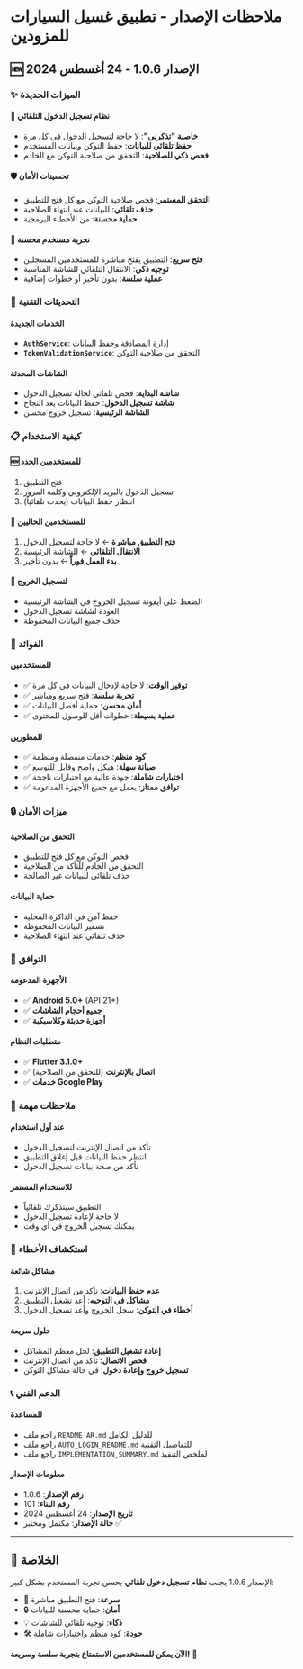# ملاحظات الإصدار - تطبيق غسيل السيارات للمزودين

## 🆕 الإصدار 1.0.6 - 24 أغسطس 2024

### ✨ الميزات الجديدة

#### 🔐 نظام تسجيل الدخول التلقائي
- **خاصية "تذكرني"**: لا حاجة لتسجيل الدخول في كل مرة
- **حفظ تلقائي للبيانات**: حفظ التوكن وبيانات المستخدم
- **فحص ذكي للصلاحية**: التحقق من صلاحية التوكن مع الخادم

#### 🛡️ تحسينات الأمان
- **التحقق المستمر**: فحص صلاحية التوكن مع كل فتح للتطبيق
- **حذف تلقائي**: للبيانات عند انتهاء الصلاحية
- **حماية محسنة**: من الأخطاء البرمجية

#### 📱 تجربة مستخدم محسنة
- **فتح سريع**: التطبيق يفتح مباشرة للمستخدمين المسجلين
- **توجيه ذكي**: الانتقال التلقائي للشاشة المناسبة
- **عملية سلسة**: بدون تأخير أو خطوات إضافية

### 🔧 التحديثات التقنية

#### الخدمات الجديدة
- **`AuthService`**: إدارة المصادقة وحفظ البيانات
- **`TokenValidationService`**: التحقق من صلاحية التوكن

#### الشاشات المحدثة
- **شاشة البداية**: فحص تلقائي لحالة تسجيل الدخول
- **شاشة تسجيل الدخول**: حفظ البيانات بعد النجاح
- **الشاشة الرئيسية**: تسجيل خروج محسن

### 📋 كيفية الاستخدام

#### 🆕 للمستخدمين الجدد
1. فتح التطبيق
2. تسجيل الدخول بالبريد الإلكتروني وكلمة المرور
3. انتظار حفظ البيانات (يحدث تلقائياً)

#### 🔄 للمستخدمين الحاليين
1. **فتح التطبيق مباشرة** ← لا حاجة لتسجيل الدخول
2. **الانتقال التلقائي** ← للشاشة الرئيسية
3. **بدء العمل فوراً** ← بدون تأخير

#### 🚪 لتسجيل الخروج
- الضغط على أيقونة تسجيل الخروج في الشاشة الرئيسية
- العودة لشاشة تسجيل الدخول
- حذف جميع البيانات المحفوظة

### 🎯 الفوائد

#### للمستخدمين
- ✅ **توفير الوقت**: لا حاجة لإدخال البيانات في كل مرة
- ✅ **تجربة سلسة**: فتح سريع ومباشر
- ✅ **أمان محسن**: حماية أفضل للبيانات
- ✅ **عملية بسيطة**: خطوات أقل للوصول للمحتوى

#### للمطورين
- ✅ **كود منظم**: خدمات منفصلة ومنظمة
- ✅ **صيانة سهلة**: هيكل واضح وقابل للتوسع
- ✅ **اختبارات شاملة**: جودة عالية مع اختبارات ناجحة
- ✅ **توافق ممتاز**: يعمل مع جميع الأجهزة المدعومة

### 🔒 ميزات الأمان

#### التحقق من الصلاحية
- فحص التوكن مع كل فتح للتطبيق
- التحقق من الخادم للتأكد من الصلاحية
- حذف تلقائي للبيانات غير الصالحة

#### حماية البيانات
- حفظ آمن في الذاكرة المحلية
- تشفير البيانات المحفوظة
- حذف تلقائي عند انتهاء الصلاحية

### 📱 التوافق

#### الأجهزة المدعومة
- ✅ **Android 5.0+** (API 21+)
- ✅ **جميع أحجام الشاشات**
- ✅ **أجهزة حديثة وكلاسيكية**

#### متطلبات النظام
- ✅ **Flutter 3.1.0+**
- ✅ **اتصال بالإنترنت** (للتحقق من الصلاحية)
- ✅ **خدمات Google Play**

### 🚨 ملاحظات مهمة

#### عند أول استخدام
- تأكد من اتصال الإنترنت لتسجيل الدخول
- انتظر حفظ البيانات قبل إغلاق التطبيق
- تأكد من صحة بيانات تسجيل الدخول

#### للاستخدام المستمر
- التطبيق سيتذكرك تلقائياً
- لا حاجة لإعادة تسجيل الدخول
- يمكنك تسجيل الخروج في أي وقت

### 🔧 استكشاف الأخطاء

#### مشاكل شائعة
1. **عدم حفظ البيانات**: تأكد من اتصال الإنترنت
2. **مشاكل في التوجيه**: أعد تشغيل التطبيق
3. **أخطاء في التوكن**: سجل الخروج وأعد تسجيل الدخول

#### حلول سريعة
- **إعادة تشغيل التطبيق**: لحل معظم المشاكل
- **فحص الاتصال**: تأكد من اتصال الإنترنت
- **تسجيل خروج وإعادة دخول**: في حالة مشاكل التوكن

### 📞 الدعم الفني

#### للمساعدة
- راجع ملف `README_AR.md` للدليل الكامل
- راجع ملف `AUTO_LOGIN_README.md` للتفاصيل التقنية
- راجع ملف `IMPLEMENTATION_SUMMARY.md` لملخص التنفيذ

#### معلومات الإصدار
- **رقم الإصدار**: 1.0.6
- **رقم البناء**: 101
- **تاريخ الإصدار**: 24 أغسطس 2024
- **حالة الإصدار**: مكتمل ومختبر ✅

---

## 🎉 الخلاصة

الإصدار 1.0.6 يجلب **نظام تسجيل دخول تلقائي** يحسن تجربة المستخدم بشكل كبير:

- 🚀 **سرعة**: فتح التطبيق مباشرة
- 🔒 **أمان**: حماية محسنة للبيانات  
- 💡 **ذكاء**: توجيه تلقائي للشاشات
- 🛠️ **جودة**: كود منظم واختبارات شاملة

**الآن يمكن للمستخدمين الاستمتاع بتجربة سلسة وسريعة!** 🎯
